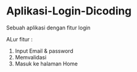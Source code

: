 # Aplikasi-Login-Dicoding
Sebuah aplikasi dengan fitur login

ALur fitur :
1. Input Email & password 
2. Memvalidasi
3. Masuk ke halaman Home
